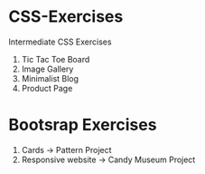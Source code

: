 # CSS-Exercises
Intermediate CSS Exercises

1. Tic Tac Toe Board
2. Image Gallery
3. Minimalist Blog
4. Product Page

# Bootsrap Exercises
1. Cards -> Pattern Project
2. Responsive website -> Candy Museum Project
